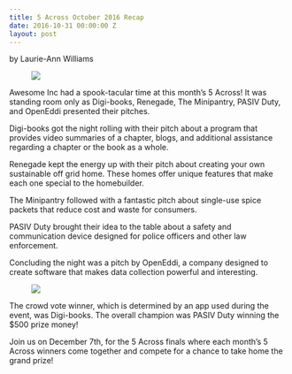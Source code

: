 ```yaml
---
title: 5 Across October 2016 Recap
date: 2016-10-31 00:00:00 Z
layout: post
---
```

 
<p>by Laurie-Ann Williams</p><figure class="tmblr-full" data-orig-height="427" data-orig-width="640"><img src="https://66.media.tumblr.com/8edb64e60ab7faf6371fab447fae0784/tumblr_inline_ofxj7yWVIf1spm8pc_540.jpg" data-orig-height="427" data-orig-width="640"/></figure><p>Awesome Inc had a spook-tacular time at this month’s 5 Across! It was standing room only as Digi-books, Renegade, The Minipantry, PASIV Duty, and OpenEddi presented their pitches.</p><p>Digi-books got the night rolling with their pitch about a program that provides video summaries of a chapter, blogs, and additional assistance regarding a chapter or the book as a whole.</p><p>Renegade kept the energy up with their pitch about creating your own sustainable off grid home. These homes offer unique features that make each one special to the homebuilder.</p><p>The Minipantry followed with a fantastic pitch about single-use spice packets that reduce cost and waste for consumers.</p><p>PASIV Duty brought their idea to the table about a safety and communication device designed for police officers and other law enforcement.</p><p>Concluding the night was a pitch by OpenEddi, a company designed to create software that makes data collection powerful and interesting.</p><figure class="tmblr-full" data-orig-height="427" data-orig-width="640"><img src="https://66.media.tumblr.com/fc1ac2012b52a396e11545bea654eff2/tumblr_inline_ofxj7rs8cF1spm8pc_540.jpg" data-orig-height="427" data-orig-width="640"/></figure><p>The crowd vote winner, which is determined by an app used during the event, was Digi-books. The overall champion was PASIV Duty winning the $500 prize money!</p><p>Join us on December 7th, for the 5 Across finals where each month’s 5 Across winners come together and compete for a chance to take home the grand prize!</p>
